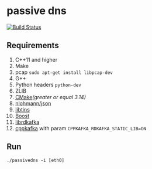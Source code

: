 # passive dns
[![Build Status](https://travis-ci.com/sidorenko69/pdns.svg?token=wwQZr2XUtpzPdKqcF1eA&branch=dev)](https://travis-ci.com/sidorenko69/pdns)

## Requirements
1. C++11 and higher
1. Make
1. pcap `sudo apt-get install libpcap-dev`
1. G++
1. Python headers `python-dev`
1. ZLIB
1. [CMake](https://cmake.org/download/ )*(greater or equal 3.14)*
1. [nlohmann/json](https://github.com/nlohmann/json.git)
1. [libtins](https://github.com/mfontanini/libtins.git)
1. [Boost](https://dl.bintray.com/boostorg/release/)
1. [librdkafka](https://github.com/edenhill/librdkafka.git)
1. [cppkafka](https://github.com/mfontanini/cppkafka.git) with param `CPPKAFKA_RDKAFKA_STATIC_LIB=ON`


## Run
`./passivedns -i [eth0]`
